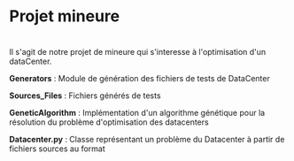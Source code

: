 # Projet mineure
#

Il s'agit de notre projet de mineure qui s'interesse à l'optimisation d'un dataCenter.

**Generators** : Module de génération des fichiers de tests de DataCenter

**Sources_Files** : Fichiers générés de tests

**GeneticAlgorithm** : Implémentation d'un algorithme génétique pour la résolution du problème d'optimisation des datacenters

**Datacenter.py** : Classe représentant un problème du Datacenter à partir de fichiers sources au format 
